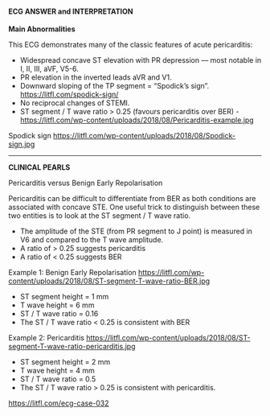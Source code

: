 #### ECG ANSWER and INTERPRETATION

**Main Abnormalities**

This ECG demonstrates many of the classic features of acute pericarditis:

* Widespread concave ST elevation with PR depression — most notable in I, II, III, aVF, V5-6. 
* PR elevation in the inverted leads aVR and V1. 
* Downward sloping of the TP segment = “Spodick’s sign”. <https://litfl.com/spodick-sign/>
* No reciprocal changes of STEMI. 
* ST segment / T wave ratio > 0.25 (favours pericarditis over BER) - <https://litfl.com/wp-content/uploads/2018/08/Pericarditis-example.jpg> 

Spodick sign
<https://litfl.com/wp-content/uploads/2018/08/Spodick-sign.jpg> 

---------------

**CLINICAL PEARLS**

Pericarditis versus Benign Early Repolarisation

Pericarditis can be difficult to differentiate from BER as both conditions are associated with concave STE. One useful trick to distinguish between these two entities is to look at the ST segment / T wave ratio.
* The amplitude of the STE (from PR segment to J point) is measured in V6 and compared to the T wave amplitude. 
* A ratio of > 0.25 suggests pericarditis 
* A ratio of < 0.25 suggests BER 

Example 1: Benign Early Repolarisation
<https://litfl.com/wp-content/uploads/2018/08/ST-segment-T-wave-ratio-BER.jpg> 
* ST segment height = 1 mm 
* T wave height = 6 mm 
* ST / T wave ratio = 0.16 
* The ST / T wave ratio < 0.25 is consistent with BER 

Example 2: Pericarditis
<https://litfl.com/wp-content/uploads/2018/08/ST-segment-T-wave-ratio-pericarditis.jpg> 
* ST segment height = 2 mm 
* T wave height = 4 mm 
* ST / T wave ratio = 0.5 
* The ST / T wave ratio > 0.25 is consistent with pericarditis. 

<https://litfl.com/ecg-case-032>
